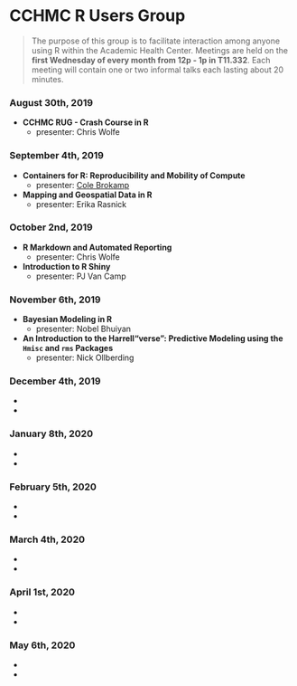 # CCHMC R Users Group

> The purpose of this group is to facilitate interaction among anyone using R within the Academic Health Center.  Meetings are held on the **first Wednesday of every month from 12p - 1p in T11.332**.  Each meeting will contain one or two informal talks each lasting about 20 minutes.

### August 30th, 2019
- **CCHMC RUG - Crash Course in R**
  - presenter: Chris Wolfe

### September 4th, 2019
- **Containers for R: Reproducibility and Mobility of Compute**
  - presenter: [Cole Brokamp](https://twitter.com/colebrokamp)
- **Mapping and Geospatial Data in R**
  - presenter: Erika Rasnick
  
### October 2nd, 2019
- **R Markdown and Automated Reporting**
  - presenter: Chris Wolfe
- **Introduction to R Shiny**
  - presenter: PJ Van Camp

### November 6th, 2019
- **Bayesian Modeling in R**
  - presenter: Nobel Bhuiyan
- **An Introduction to the Harrell“verse”: Predictive Modeling using the `Hmisc` and `rms` Packages**
  - presenter: Nick Ollberding

### December 4th, 2019
- 
- 

### January 8th, 2020
- 
- 

### February 5th, 2020
- 
- 

### March 4th, 2020
- 
- 

### April 1st, 2020
- 
- 

### May 6th, 2020
- 
- 


